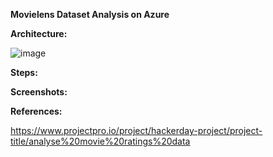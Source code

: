 **Movielens Dataset Analysis on Azure**


**Architecture:**

![image](https://github.com/fatihsomer/Azure/assets/40704702/9352b403-8fe1-4bac-9722-f2310660d089)


**Steps:**



**Screenshots:**



**References:**

https://www.projectpro.io/project/hackerday-project/project-title/analyse%20movie%20ratings%20data
